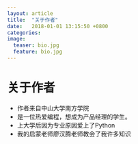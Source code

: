 ```yaml
---
layout: article
title:  "关于作者"
date:   2018-01-01 13:15:50 +0800
categories:
image:
  teaser: bio.jpg
  feature: bio.jpg
---
```

# 关于作者
- 作者来自中山大学南方学院
- 是一位热爱编程，想成为产品经理的学生。
- 上大学后因为专业原因爱上了Python
- 我的启蒙老师廖汉腾老师教会了我许多知识
